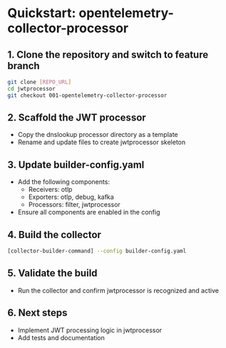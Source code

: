 # Quickstart: opentelemetry-collector-processor

## 1. Clone the repository and switch to feature branch
```bash
git clone [REPO_URL]
cd jwtprocessor
git checkout 001-opentelemetry-collector-processor
```

## 2. Scaffold the JWT processor
- Copy the dnslookup processor directory as a template
- Rename and update files to create jwtprocessor skeleton

## 3. Update builder-config.yaml
- Add the following components:
  - Receivers: otlp
  - Exporters: otlp, debug, kafka
  - Processors: filter, jwtprocessor
- Ensure all components are enabled in the config

## 4. Build the collector
```bash
[collector-builder-command] --config builder-config.yaml
```

## 5. Validate the build
- Run the collector and confirm jwtprocessor is recognized and active

## 6. Next steps
- Implement JWT processing logic in jwtprocessor
- Add tests and documentation

